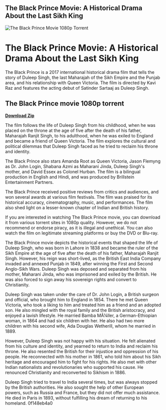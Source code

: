 ## The Black Prince Movie: A Historical Drama About the Last Sikh King

 
![The Black Prince Movie 1080p Torrent](https://occ-0-2568-38.1.nflxso.net/dnm/api/v6/E8vDc_W8CLv7-yMQu8KMEC7Rrr8/AAAABQqOBPV7Z_TPVAy1NTgyzv7ekALZu2M3BpTcDHYwc9Nu1iFXUHJMNhkYIQmfwHQUPzmLcrtHKGMO7cw5vHlATht4GTU8VvYsbs_W.jpg?r=38c)

 
# The Black Prince Movie: A Historical Drama About the Last Sikh King
  
The Black Prince is a 2017 international historical drama film that tells the story of Duleep Singh, the last Maharajah of the Sikh Empire and the Punjab area, and his relationship with Queen Victoria. The film is directed by Kavi Raz and features the acting debut of Satinder Sartaaj as Duleep Singh.
 
## The Black Prince movie 1080p torrent


[**Download Zip**](https://www.google.com/url?q=https%3A%2F%2Furllie.com%2F2tKajc&sa=D&sntz=1&usg=AOvVaw1y4P4EYT5I7EmbY5b6O9Ua)

  
The film follows the life of Duleep Singh from his childhood, when he was placed on the throne at the age of five after the death of his father, Maharajah Ranjit Singh, to his adulthood, when he was exiled to England and became a friend of Queen Victoria. The film explores the cultural and political dilemmas that Duleep Singh faced as he tried to reclaim his throne and identity.
  
The Black Prince also stars Amanda Root as Queen Victoria, Jason Flemyng as Dr. John Login, Shabana Azmi as Maharani Jinda, Duleep Singh's mother, and David Essex as Colonel Hurban. The film is a bilingual production in English and Hindi, and was produced by Brillstein Entertainment Partners.
  
The Black Prince received positive reviews from critics and audiences, and won several awards at various film festivals. The film was praised for its historical accuracy, cinematography, music, and performances. The film also shed light on a lesser-known chapter of Indian and British history.
  
If you are interested in watching The Black Prince movie, you can download it from various torrent sites in 1080p quality. However, we do not recommend or endorse piracy, as it is illegal and unethical. You can also watch the film on legitimate streaming platforms or buy the DVD or Blu-ray.
  
The Black Prince movie depicts the historical events that shaped the life of Duleep Singh, who was born in Lahore in 1838 and became the ruler of the Sikh Empire at the age of five after the death of his father, Maharajah Ranjit Singh. However, his reign was short-lived, as the British East India Company invaded and annexed Punjab in 1849, after winning the First and Second Anglo-Sikh Wars. Duleep Singh was deposed and separated from his mother, Maharani Jinda, who was imprisoned and exiled by the British. He was also forced to sign away his sovereign rights and convert to Christianity.
  
Duleep Singh was taken under the care of Dr. John Login, a British surgeon and official, who brought him to England in 1854. There he met Queen Victoria, who took a liking to him and treated him as a friend and an adopted son. He also mingled with the royal family and the British aristocracy, and enjoyed a lavish lifestyle. He married Bamba MÃ¼ller, a German-Ethiopian woman, in 1864 and had six children with her. He also had two more children with his second wife, Ada Douglas Wetherill, whom he married in 1889.
  
However, Duleep Singh was not happy with his situation. He felt alienated from his culture and identity, and yearned to return to India and reclaim his throne. He also resented the British for their injustice and oppression of his people. He reconnected with his mother in 1861, who told him about his Sikh heritage and encouraged him to fight for his rights. He also met with other Indian nationalists and revolutionaries who supported his cause. He renounced Christianity and reconverted to Sikhism in 1886.
  
Duleep Singh tried to travel to India several times, but was always stopped by the British authorities. He also sought the help of other European powers, such as Russia and France, but they did not offer much assistance. He died in Paris in 1893, without fulfilling his dream of returning to his homeland.
 0f148eb4a0
